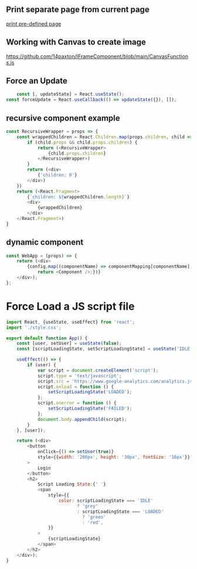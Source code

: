 ## Print separate page from current page

<a href="https://gist.github.com/14paxton/8bf4b0df10a7c4add52c9d4d2da88879"> print pre-defined page </a>

## Working with Canvas to create image

https://github.com/14paxton/IFrameComponent/blob/main/CanvasFunctions.js

## Force an Update

```javascript
    const [, updateState] = React.useState();
const forceUpdate = React.useCallback(() => updateState({}), []);
```

## recursive component example

```javascript
const RecursiveWrapper = props => {
    const wrappedChildren = React.Children.map(props.children, child => {
        if (child.props && child.props.children) {
            return (<RecursiveWrapper>
                {child.props.children}
            </RecursiveWrapper>)
        }
        return (<div>
            {'children: 0'}
        </div>)
    })
    return (<React.Fragment>
        {`children: ${wrappedChildren.length}`}
        <div>
            {wrappedChildren}
        </div>
    </React.Fragment>)
}

```

## dynamic component

```javascript
const WebApp = (props) => {
    return (<div>
        {config.map((componentName) => componentMapping[componentName];
            return <Component />;})}
    </div>);
};
```

# Force Load a JS script file

```javascript
import React, {useState, useEffect} from 'react';
import './style.css';

export default function App() {
    const [user, setUser] = useState(false);
    const [scriptLoadingState, setScriptLoadingState] = useState('IDLE');

    useEffect(() => {
        if (user) {
            var script = document.createElement('script');
            script.type = 'text/javascript';
            script.src = 'https://www.google-analytics.com/analytics.js';
            script.onload = function () {
                setScriptLoadingState('LOADED');
            };
            script.onerror = function () {
                setScriptLoadingState('FAILED');
            };
            document.body.appendChild(script);
        }
    }, [user]);

    return (<div>
        <button
            onClick={() => setUser(true)}
            style={{width: '200px', height: '30px', fontSize: '16px'}}
        >
            Login
        </button>
        <h2>
            Script Loading State:{' '}
            <span
                style={{
                    color: scriptLoadingState === 'IDLE'
                           ? 'grey'
                           : scriptLoadingState === 'LOADED'
                             ? 'green'
                             : 'red',
                }}
            >
                {scriptLoadingState}
            </span>
        </h2>
    </div>);
}
```